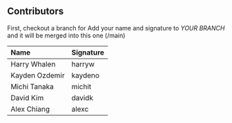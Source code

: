 
## Contributors

First, checkout a branch for 
Add your name and signature to *YOUR BRANCH* and it will be merged into this one (/main)

| Name | Signature |
|:-----|--------|
| Harry Whalen | harryw |
| Kayden Ozdemir | kaydeno |
| Michi Tanaka | michit |
| David Kim | davidk |
| Alex Chiang | alexc |
